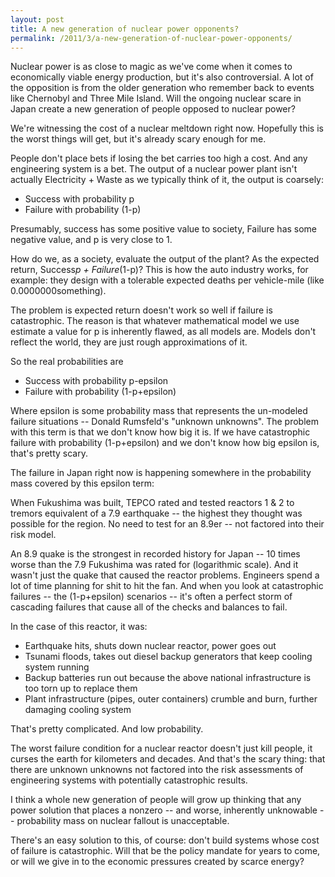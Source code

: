 ```yaml
---
layout: post
title: A new generation of nuclear power opponents?
permalink: /2011/3/a-new-generation-of-nuclear-power-opponents/
---
```


Nuclear power is as close to magic as we've come when it comes to economically viable energy production, but it's also controversial. A lot of the opposition is from the older generation who remember back to events like Chernobyl and Three Mile Island.
Will the ongoing nuclear scare in Japan create a new generation of people opposed to nuclear power?

We're witnessing the cost of a nuclear meltdown right now. Hopefully this is the worst things will get, but it's already scary enough for me.

People don't place bets if losing the bet carries too high a cost. And any engineering system is a bet. The output of a nuclear power plant isn't actually Electricity + Waste as we typically think of it, the output is coarsely:

   * Success with probability p 
   * Failure with probability (1-p)

Presumably, success has some positive value to society, Failure has some negative value, and p is very close to 1.

How do we, as a society, evaluate the output of the plant? As the expected return, Success*p + Failure*(1-p)? This is how the auto industry works, for example: they design with a tolerable expected deaths per vehicle-mile (like 0.0000000something).

The problem is expected return doesn't work so well if failure is catastrophic. The reason is that whatever mathematical model we use estimate a value for p is inherently flawed, as all models are. Models don't reflect the world, they are just rough approximations of it.

So the real probabilities are

   * Success with probability p-epsilon 
   * Failure with probability (1-p+epsilon)

Where epsilon is some probability mass that represents the un-modeled failure situations -- Donald Rumsfeld's "unknown unknowns". The problem with this term is that we don't know how big it is. If we have catastrophic failure with probability (1-p+epsilon) and we don't know how big epsilon is, that's pretty scary.

The failure in Japan right now is happening somewhere in the probability mass covered by this epsilon term:

When Fukushima was built, TEPCO rated and tested reactors 1 & 2 to tremors equivalent of a 7.9 earthquake -- the highest they thought was possible for the region. No need to test for an 8.9er -- not factored into their risk model.

An 8.9 quake is the strongest in recorded history for Japan -- 10 times worse than the 7.9 Fukushima was rated for (logarithmic scale). And it wasn't just the quake that caused the reactor problems. Engineers spend a lot of time planning for shit to hit the fan. And when you look at catastrophic failures -- the (1-p+epsilon) scenarios -- it's often a perfect storm of cascading failures that cause all of the checks and balances to fail.

In the case of this reactor, it was: 
   * Earthquake hits, shuts down nuclear reactor, power goes out 
   * Tsunami floods, takes out diesel backup generators that keep cooling system running 
   * Backup batteries run out because the above national infrastructure is too torn up to replace them 
   * Plant infrastructure (pipes, outer containers) crumble and burn, further damaging cooling system

That's pretty complicated. And low probability.

The worst failure condition for a nuclear reactor doesn't just kill people, it curses the earth for kilometers and decades. And that's the scary thing: that there are unknown unknowns not factored into the risk assessments of engineering systems with potentially catastrophic results. 

I think a whole new generation of people will grow up thinking that any power solution that places a nonzero -- and worse, inherently unknowable -- probability mass on  nuclear fallout is unacceptable. 

There's an easy solution to this, of course: don't build systems whose cost of failure is catastrophic. Will that be the policy mandate for years to come, or will we give in to the economic pressures created by scarce energy?
